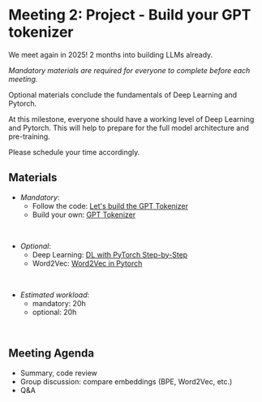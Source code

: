 # Meeting 2: Project - Build your GPT tokenizer

We meet again in 2025! 2 months into building LLMs already.

*Mandatory materials are required for everyone to complete before each meeting.*

Optional materials conclude the fundamentals of Deep Learning and Pytorch. 

At this milestone, everyone should have a working level of Deep Learning and Pytorch. This will help to prepare for the full model architecture and pre-training.

Please schedule your time accordingly.

## Materials

- *Mandatory*:
  - Follow the code: [Let's build the GPT Tokenizer](https://youtube.com/watch?v=zduSFxRajkE)
  - Build your own: [GPT Tokenizer](https://github.com/karpathy/minbpe)

<br>

- *Optional*:
  - Deep Learning: [DL with PyTorch Step-by-Step](https://github.com/dvgodoy/PyTorchStepByStep)
  - Word2Vec: [Word2Vec in Pytorch](https://towardsdatascience.com/implementing-word2vec-in-pytorch-skip-gram-model-e6bae040d2fb)

<br>

- *Estimated workload*:
  - mandatory: 20h
  - optional: 20h

&nbsp;

## Meeting Agenda
- Summary, code review
- Group discussion: compare embeddings (BPE, Word2Vec, etc.)
- Q&A



